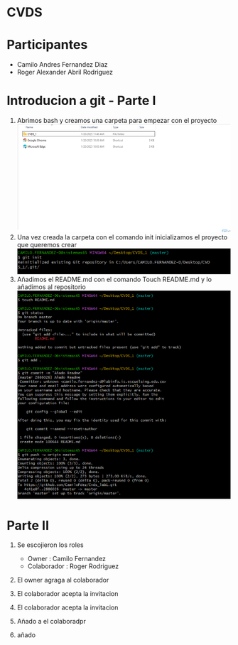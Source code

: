 # CVDS
# Participantes
- Camilo Andres Fernandez Diaz
- Roger Alexander Abril Rodriguez
# Introducion a git - Parte I
1. Abrimos bash y creamos una carpeta para empezar con el proyecto
![image](https://github.com/CamiloFdez/Cvds_lab1/blob/master/assets/Crear%20carpeta.png)
2. Una vez creada la carpeta con el comando init inicializamos el proyecto que queremos crear
![image](https://github.com/CamiloFdez/Cvds_lab1/blob/master/assets/init.png)
3. Añadimos el README.md con el comando Touch README.md y lo añadimos al repositorio
![image](https://github.com/CamiloFdez/Cvds_lab1/blob/master/assets/Readme.png)

# Parte II

1. Se escojieron los roles 
    - Owner : Camilo Fernandez
    - Colaborador : Roger Rodriguez

2. El owner agraga al colaborador 


3. El colaborador acepta la invitacion

4. El colaborador acepta la invitacion

1. Añado a el colaboradpr

2. añado  



 


